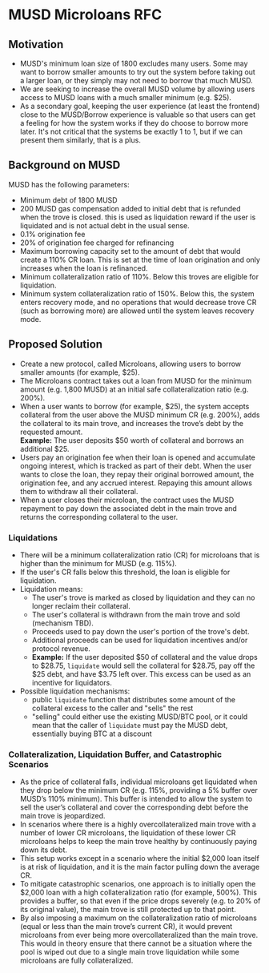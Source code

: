 # MUSD Microloans RFC

## Motivation

- MUSD's minimum loan size of 1800 excludes many users. Some may want to borrow smaller amounts to try out the system before taking out a larger loan, or they simply may not need to borrow that much MUSD.
- We are seeking to increase the overall MUSD volume by allowing users access to MUSD loans with a much smaller minimum (e.g. $25).
- As a secondary goal, keeping the user experience (at least the frontend) close to the MUSD/Borrow experience is valuable so that users can get a feeling for how the system works if they do choose to borrow more later. It's not critical that the systems be exactly 1 to 1, but if we can present them similarly, that is a plus.

## Background on MUSD

MUSD has the following parameters:
- Minimum debt of 1800 MUSD
- 200 MUSD gas compensation added to initial debt that is refunded when the trove is closed. this is used as liquidation reward if the user is liquidated and is not actual debt in the usual sense.
- 0.1% origination fee
- 20% of origination fee charged for refinancing
- Maximum borrowing capacity set to the amount of debt that would create a 110% CR loan. This is set at the time of loan origination and only increases when the loan is refinanced.
- Minimum collateralization ratio of 110%. Below this troves are eligible for liquidation.
- Minimum system collateralization ratio of 150%. Below this, the system enters recovery mode, and no operations that would decrease trove CR (such as borrowing more) are allowed until the system leaves recovery mode.

## Proposed Solution

- Create a new protocol, called Microloans, allowing users to borrow smaller amounts (for example, $25).
- The Microloans contract takes out a loan from MUSD for the minimum amount (e.g. 1,800 MUSD) at an initial safe collateralization ratio (e.g. 200%).
- When a user wants to borrow (for example, $25), the system accepts collateral from the user above the MUSD minimum CR (e.g. 200%), adds the collateral to its main trove, and increases the trove’s debt by the requested amount.  
  **Example:** The user deposits $50 worth of collateral and borrows an additional $25.
- Users pay an origination fee when their loan is opened and accumulate ongoing interest, which is tracked as part of their debt. When the user wants to close the loan, they repay their original borrowed amount, the origination fee, and any accrued interest. Repaying this amount allows them to withdraw all their collateral.
- When a user closes their microloan, the contract uses the MUSD repayment to pay down the associated debt in the main trove and returns the corresponding collateral to the user.

### Liquidations

- There will be a minimum collateralization ratio (CR) for microloans that is higher than the minimum for MUSD (e.g. 115%).
- If the user's CR falls below this threshold, the loan is eligible for liquidation.
- Liquidation means:
  - The user's trove is marked as closed by liquidation and they can no longer reclaim their collateral.
  - The user's collateral is withdrawn from the main trove and sold (mechanism TBD).
  - Proceeds used to pay down the user's portion of the trove's debt.
  - Additional proceeds can be used for liquidation incentives and/or protocol revenue.
  - **Example:** If the user deposited $50 of collateral and the value drops to $28.75, `liquidate` would sell the collateral for $28.75, pay off the $25 debt, and have $3.75 left over. This excess can be used as an incentive for liquidators.
- Possible liquidation mechanisms:
  - public `liquidate` function that distributes some amount of the collateral excess to the caller and "sells" the rest
  - "selling" could either use the existing MUSD/BTC pool, or it could mean that the caller of `liquidate` must pay the MUSD debt, essentially buying BTC at a discount

### Collateralization, Liquidation Buffer, and Catastrophic Scenarios

- As the price of collateral falls, individual microloans get liquidated when they drop below the minimum CR (e.g. 115%, providing a 5% buffer over MUSD’s 110% minimum). This buffer is intended to allow the system to sell the user’s collateral and cover the corresponding debt before the main trove is jeopardized.
- In scenarios where there is a highly overcollateralized main trove with a number of lower CR microloans, the liquidation of these lower CR microloans helps to keep the main trove healthy by continuously paying down its debt.
- This setup works except in a scenario where the initial $2,000 loan itself is at risk of liquidation, and it is the main factor pulling down the average CR.
- To mitigate catastrophic scenarios, one approach is to initially open the $2,000 loan with a high collateralization ratio (for example, 500%). This provides a buffer, so that even if the price drops severely (e.g. to 20% of its original value), the main trove is still protected up to that point.
- By also imposing a maximum on the collateralization ratio of microloans (equal or less than the main trove’s current CR), it would prevent microloans from ever being more overcollateralized than the main trove. This would in theory ensure that there cannot be a situation where the pool is wiped out due to a single main trove liquidation while some microloans are fully collateralized.
